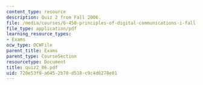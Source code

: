 ```yaml
---
content_type: resource
description: Quiz 2 from Fall 2006.
file: /media/courses/6-450-principles-of-digital-communications-i-fall-2006/720e53f9a6452b78d518c9c4d6278e01_quiz2_06.pdf
file_type: application/pdf
learning_resource_types:
- Exams
ocw_type: OCWFile
parent_title: Exams
parent_type: CourseSection
resourcetype: Document
title: quiz2_06.pdf
uid: 720e53f9-a645-2b78-d518-c9c4d6278e01
---
```

